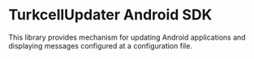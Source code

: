 TurkcellUpdater Android SDK
===========================

This library provides mechanism for updating Android applications and displaying messages configured at a configuration file.

